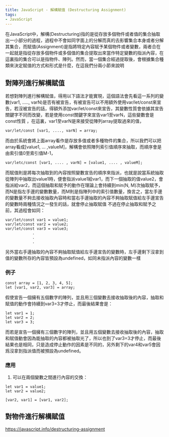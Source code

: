 ```yaml
---
title: JavaScript - 解構賦值 (Destructuring Assignment)
tags:
- JavaScript
---
```


在JavaScript中，解構(Destructuring)指的是從存放多個物件或者值的集合抽取出一小部分的過程，過程中不會如同字面上的分解而真的去影響集合本身或者分解其集合，而賦值(Assignment)是指將特定內容賦予某個物件或者變數，兩者合在一起就是指從存放多個物件或多個值的集合提取出來當作特定變數的指派內容，在這裏指的集合可以是指物件、陣列。然而，當一個集合經過提取後，會根據集合種類來決定賦值的方式和形式是什麼，在這我們分兩小節來說明



## 對陣列進行解構賦值
若想對陣列進行解構賦值，得用以下語法才能實現，這個語法會先看這一系列的變數(var1, ....., varN)是否有被宣告，有被宣告可以不用額外使用var/let/const來宣告，若沒被宣告的話，得額外添加var/let/const來宣告，其變數性質會依據其宣告關鍵字不同而改變，若是使用const關鍵字來宣告var1至varN，這些變數會是const性質
，在這裏，var1至varN是來接受從陣列array提取過來的值，

```
var/let/const [var1, ...., varN] = array;
```

而由於系統會將上面array看作是存放多值或者多種物件的集合，所以我們可以把array看成[value1, ... ,valueM]，解構會依照陣列索引值順序來抽取，而順序會是由索引值0至索引值M-1，

```
var/letc/const [var1, .... , varN] = [value1, .... , valueM];
```

而賦值則是將每次抽取到的內容按照變數宣告的順序來指派，也就是說當系統抽取從陣列中抽取出value1時，便會指派value1給var1，而下一個抽取的值value2，會指派給var2，而這個抽取和賦予的動作在理論上會持續到min(N, M)次抽取賦予，而N是指左手邊的變數數量，而M則是指陣列中的索引值數量，換言之，當左手邊的變數量不夠去接收抽取內容時和當右手邊抽取的內容不夠抽取賦值給左手邊宣告的變數時兩種情況之一發生的話，就會停止抽取賦值 不過在停止抽取和賦予之前，其過程會如同：

```
var/let/const var1 = value1;
var/let/const var2 = value2;
var/let/const var3 = value3;
            .
            .
            .
```

另外當右手邊抽取的內容不夠抽取賦值給左手邊宣告的變數時，左手邊剩下沒拿到值的變數所存的內容皆預設為undefined，如同未指派內容的變數一樣

### 例子


```
const array = [1, 2, 3, 4, 5];
let [var1, var2, var3] = array;
```

假使宣告一個擁有五個數字的陣列，並且用三個變數去接收抽取後的內容，抽取和賦值的動作會持續到var3=3才停止，而最後結果會是：

```
let var1 = 1;
let var2 = 2;
let var3 = 3;
```

而若是宣告一個擁有三個數字的陣列，並且用五個變數去接收抽取後的內容，抽取和賦值動會因為能抽取的內容都被抽取光了，所以也到了var3=3才停止，而最後結果也是相同，只是造成停止動作的因素是不同的，另外剩下的var4和var5會因爲沒拿到指派值而被預設為undefined。


### 應用


1. 可以在兩個變數之間進行內容的交換：

```
let var1 = value1;
let var2 = value2;

[var2, var1] = [var1, var2];
```


## 對物件進行解構賦值


https://javascript.info/destructuring-assignment
